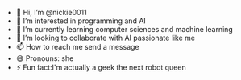 - 👋 Hi, I’m @nickie0011
- 👀 I’m interested in programming and AI
- 🌱 I’m currently learning computer sciences and machine learning
- 💞️ I’m looking to collaborate with AI passionate like me
- 📫 How to reach me send a message
- 😄 Pronouns: she
- ⚡ Fun fact:I'm actually a geek the next robot queen

<!---
nickie0011/nickie0011 is a ✨ special ✨ repository because its `README.md` (this file) appears on your GitHub profile.
You can click the Preview link to take a look at your changes.
--->
